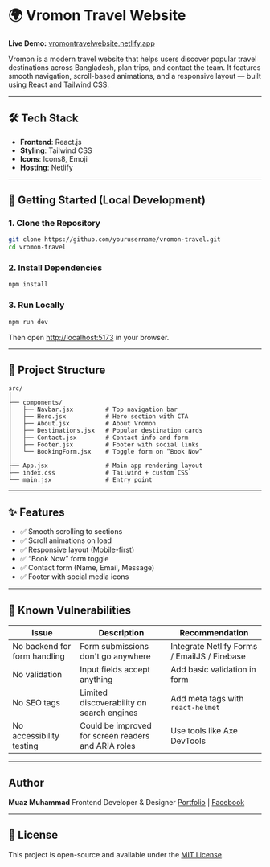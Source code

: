 
# 🌍 Vromon Travel Website

**Live Demo:** [vromontravelwebsite.netlify.app](https://vromontravelwebsite.netlify.app/)

Vromon is a modern travel website that helps users discover popular travel destinations across Bangladesh, plan trips, and contact the team. It features smooth navigation, scroll-based animations, and a responsive layout — built using React and Tailwind CSS.

---


## 🛠️ Tech Stack

- **Frontend**: React.js
- **Styling**: Tailwind CSS
- **Icons**: Icons8, Emoji
- **Hosting**: Netlify

---

## 🚀 Getting Started (Local Development)

### 1. Clone the Repository

```bash
git clone https://github.com/yourusername/vromon-travel.git
cd vromon-travel
````

### 2. Install Dependencies

```bash
npm install
```

### 3. Run Locally

```bash
npm run dev
```

Then open [http://localhost:5173](http://localhost:5173) in your browser.

---

## 🧱 Project Structure

```
src/
│
├── components/
│   ├── Navbar.jsx         # Top navigation bar
│   ├── Hero.jsx           # Hero section with CTA
│   ├── About.jsx          # About Vromon
│   ├── Destinations.jsx   # Popular destination cards
│   ├── Contact.jsx        # Contact info and form
│   ├── Footer.jsx         # Footer with social links
│   └── BookingForm.jsx    # Toggle form on “Book Now”
│
├── App.jsx                # Main app rendering layout
├── index.css              # Tailwind + custom CSS
└── main.jsx               # Entry point
```

---

## ✨ Features

* ✅ Smooth scrolling to sections
* ✅ Scroll animations on load
* ✅ Responsive layout (Mobile-first)
* ✅ “Book Now” form toggle
* ✅ Contact form (Name, Email, Message)
* ✅ Footer with social media icons

---

## 🔐 Known Vulnerabilities

| Issue                        | Description                                         | Recommendation                               |
| ---------------------------- | --------------------------------------------------- | -------------------------------------------- |
| No backend for form handling | Form submissions don't go anywhere                  | Integrate Netlify Forms / EmailJS / Firebase |
| No validation                | Input fields accept anything                        | Add basic validation in form                 |
| No SEO tags                  | Limited discoverability on search engines           | Add meta tags with `react-helmet`            |
| No accessibility testing     | Could be improved for screen readers and ARIA roles | Use tools like Axe DevTools                  |

---

<!-- ## 🔧 Suggestions for Future Enhancements

* Add real-time booking logic and pricing
* Use backend (Node.js, Firebase) to store user data
* Add Testimonials or Reviews section
* Add filtering by destination type (beach, mountain, forest)
* Add Google Maps integration for location pins

--- -->

##  Author

**Muaz Muhammad**
Frontend Developer & Designer
[Portfolio](https://vromontravelwebsite.netlify.app/) | [Facebook](https://www.facebook.com/profile.php?id=61551813943007)

---

## 📄 License

This project is open-source and available under the [MIT License](LICENSE).


